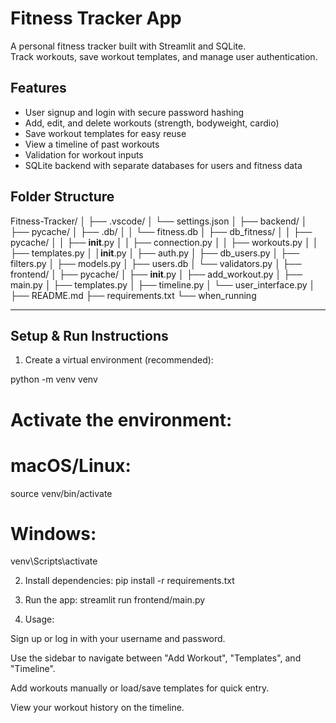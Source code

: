 # Fitness Tracker App

A personal fitness tracker built with Streamlit and SQLite.  
Track workouts, save workout templates, and manage user authentication.

## Features

- User signup and login with secure password hashing  
- Add, edit, and delete workouts (strength, bodyweight, cardio)  
- Save workout templates for easy reuse  
- View a timeline of past workouts  
- Validation for workout inputs  
- SQLite backend with separate databases for users and fitness data  

## Folder Structure

Fitness-Tracker/
│
├── .vscode/
│ └── settings.json
│
├── backend/
│ ├── pycache/
│ ├── .db/
│ │     └── fitness.db
│ ├── db_fitness/
│ │     ├── pycache/
│ │     ├── __init__.py
│ │     ├── connection.py
│ │     ├── workouts.py
│ │     ├── templates.py
│ │__init__.py
│ ├── auth.py
│ ├── db_users.py
│ ├── filters.py
│ ├── models.py
│ ├── users.db
│ └── validators.py
│
├── frontend/
│ ├── pycache/
│ ├── __init__.py
│ ├── add_workout.py
│ ├── main.py
│ ├── templates.py
│ ├── timeline.py
│ └── user_interface.py
│
├── README.md
├── requirements.txt
└── when_running

---

## Setup & Run Instructions

1. Create a virtual environment (recommended):

python -m venv venv
# Activate the environment:
# macOS/Linux:
source venv/bin/activate
# Windows:
venv\Scripts\activate

2. Install dependencies:
pip install -r requirements.txt

3. Run the app:
streamlit run frontend/main.py

4. Usage:

Sign up or log in with your username and password.

Use the sidebar to navigate between "Add Workout", "Templates", and "Timeline".

Add workouts manually or load/save templates for quick entry.

View your workout history on the timeline.